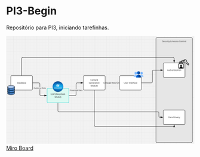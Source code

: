 # PI3-Begin
Repositório para PI3, iniciando tarefinhas.

![Descrição da imagem](./images/diagrama-inicial.png)
[Miro Board](https://miro.com/welcomeonboard/ME1saXRnZXNZQ3B1bGl1UUZLcEc4YTJrMzJROE5hdkR0OFA4K09rbUVVQllXcnhidnZ1cjVreGo0RldJbjN5ZU9QeTNPSzZKRU5QOWszc1I2Q2Juc2hNQVJLWitPUW5KYTBFM2Y0bWFpdUZ5WEtjSUplMDdWNUVqUnliYXpOb3lnbHpza3F6REdEcmNpNEFOMmJXWXBBPT0hdjE=?share_link_id=500453448666)


